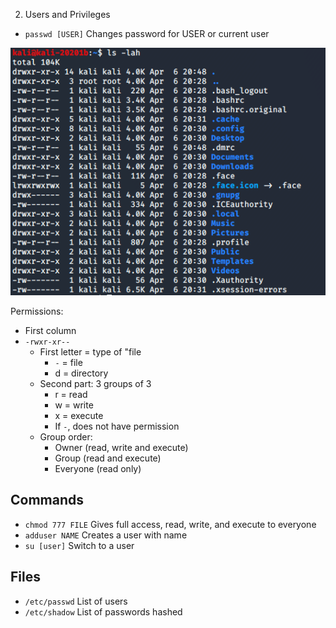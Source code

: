 2. Users and Privileges

- `passwd [USER]`
Changes password for USER or current user

![Screen Shot 2020-04-06 at 8.48.52 PM-07.00.png](../../_resources/e1d64209339a40928f48ccc90e919a9e.png)

Permissions:
- First column
- `-rwxr-xr--`
	- First letter = type of "file
		- `-` = file
		- d = directory
	- Second part: 3 groups of 3
		- r = read
		- w = write
		- x = execute
		- If `-`, does not have permission
	- Group order:
		- Owner (read, write and execute)
		- Group (read and execute)
		- Everyone (read only)
## Commands
- `chmod 777 FILE`
Gives full access, read, write, and execute to everyone
- `adduser NAME`
Creates a user with name
- `su [user]`
Switch to a user
## Files
- `/etc/passwd`
List of users
- `/etc/shadow`
List of passwords hashed
